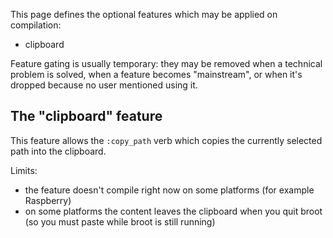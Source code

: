

This page defines the optional features which may be applied on compilation:

* clipboard

Feature gating is usually temporary: they may be removed when a technical problem is solved, when a feature becomes "mainstream", or when it's dropped because no user mentioned using it.

## The "clipboard" feature

This feature allows the `:copy_path` verb which copies the currently selected path into the clipboard.

Limits:

- the feature doesn't compile right now on some platforms (for example Raspberry)
- on some platforms the content leaves the clipboard when you quit broot (so you must paste while broot is still running)
